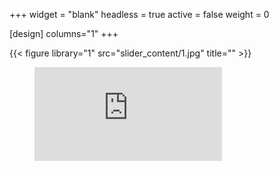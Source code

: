 +++
widget = "blank"
headless = true
active = false
weight = 0

[design]
  columns="1"
+++

{{< figure library="1" src="slider_content/1.jpg" title="" >}}
<figure class="video_container">
  <iframe src="https://www.youtube.com/embed/enMumwvLAug" frameborder="0" allowfullscreen="true"> </iframe>
